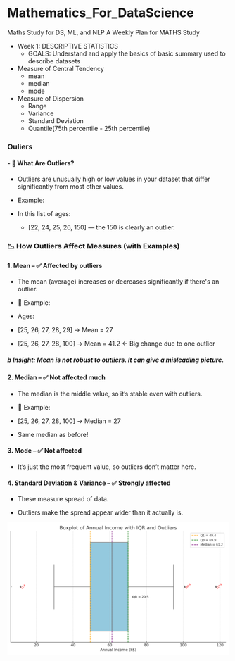 # Mathematics_For_DataScience
Maths Study for DS, ML, and NLP
A Weekly Plan for MATHS Study 
- Week 1: DESCRIPTIVE STATISTICS
  - GOALS: Understand and apply the basics of basic summary used to describe datasets
- Measure of Central Tendency
   - mean
   - median
   - mode
- Measure of Dispersion
   - Range
   - Variance
   - Standard Deviation
   - Quantile(75th percentile - 25th percentile)
### Ouliers
#### -  🧪 What Are Outliers?
 - Outliers are unusually high or low values in your dataset that differ significantly from most other values.

 - Example:
 - In this list of ages:
   - [22, 24, 25, 26, 150] — the 150 is clearly an outlier.
  

### 📉 How Outliers Affect Measures (with Examples)
#### 1. Mean – ✅ Affected by outliers
 - The mean (average) increases or decreases significantly if there's an outlier.

 - 📌 Example:
 - Ages:
  - [25, 26, 27, 28, 29] → Mean = 27
  - [25, 26, 27, 28, 100] → Mean = 41.2 ← Big change due to one outlier
##### b Insight: Mean is not robust to outliers. It can give a misleading picture.

#### 2. Median – ✅ Not affected much
 - The median is the middle value, so it’s stable even with outliers.

 - 📌 Example:
 - [25, 26, 27, 28, 100] → Median = 27
 - Same median as before!

#### 3. Mode – ✅ Not affected
 - It’s just the most frequent value, so outliers don’t matter here.

#### 4. Standard Deviation & Variance – ✅ Strongly affected
 - These measure spread of data.

 - Outliers make the spread appear wider than it actually is.

![Boxplot of Annual Income wih IQR and Ouliers](boxplot_income_iqr.png)
